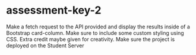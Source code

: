 # assessment-key-2
Make a fetch request to the API provided and display the results inside of a Bootstrap card-column. Make sure to include some custom styling using CSS. Extra credit maybe given for creativity. Make sure the project is deployed on the Student Server
